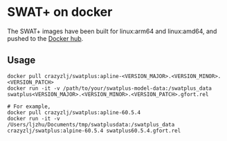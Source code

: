 # SWAT+ on docker

The SWAT+ images have been built for linux:arm64 and linux:amd64, and pushed to
the [Docker hub](https://hub.docker.com/r/crazyzlj/swatplus/tags).

## Usage

```shell
docker pull crazyzlj/swatplus:apline-<VERSION_MAJOR>.<VERSION_MINOR>.<VERSION_PATCH>
docker run -it -v /path/to/your/swatplus-model-data:/swatplus_data swatplus<VERSION_MAJOR>.<VERSION_MINOR>.<VERSION_PATCH>.gfort.rel

# For example,
docker pull crazyzlj/swatplus:apline-60.5.4
docker run -it -v /Users/ljzhu/Documents/tmp/swatplusdata:/swatplus_data crazyzlj/swatplus:alpine-60.5.4 swatplus60.5.4.gfort.rel
```